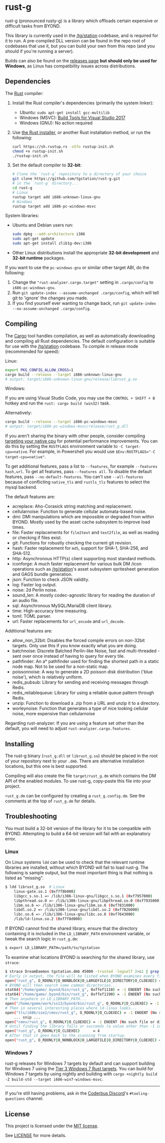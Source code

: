 # rust-g

rust-g (pronounced rusty-g) is a library which offloads certain expensive or
difficult tasks from BYOND.

This library is currently used in the [/tg/station] codebase, and is required for
it to run. A pre-compiled DLL version can be found in the repo root of codebases that use it,
but you can build your own from this repo (and you should if you're running a server).

Builds can also be found on the [releases page] **but should only be used for Windows**,
as Linux has compatibility issues across distributions.

[releases page]: https://github.com/tgstation/rust-g/releases

## Dependencies

The [Rust] compiler:

1. Install the Rust compiler's dependencies (primarily the system linker):

   * Ubuntu: `sudo apt-get install gcc-multilib`
   * Windows (MSVC): [Build Tools for Visual Studio 2017][msvc]
   * Windows (GNU): No action required

1. Use [the Rust installer](https://rustup.rs/), or another Rust installation method,
   or run the following:

    ```sh
    curl https://sh.rustup.rs -sSfo rustup-init.sh
    chmod +x rustup-init.sh
    ./rustup-init.sh
    ```

1. Set the default compiler to **32-bit**:

    ```sh
    # Clone the `rust-g` repository to a directory of your choice
    git clone https://github.com/tgstation/rust-g.git
    # in the `rust-g` directory...
    cd rust-g
    # Linux
    rustup target add i686-unknown-linux-gnu
    # Windows
    rustup target add i686-pc-windows-msvc
    ```

System libraries:

* Ubuntu and Debian users run:

    ```sh
    sudo dpkg --add-architecture i386
    sudo apt-get update
    sudo apt-get install zlib1g-dev:i386
    ```

* Other Linux distributions install the appropriate **32-bit development** and **32-bit runtime** packages.

If you want to use the `pc-windows-gnu` or similar other target ABI, do the following:
1. Change the `"rust-analyzer.cargo.target"` setting in `.cargo/config` to `i686-pc-windows-gnu`.
2. Run `git update-index --assume-unchanged .cargo/config`, which will tell git to 'ignore' the changes you made.
3. If you find yourself ever wanting to change back, run `git update-index --no-assume-unchanged .cargo/config`.

## Compiling

The [Cargo] tool handles compilation, as well as automatically downloading and
compiling all Rust dependencies. The default configuration is suitable for
use with the [/tg/station] codebase. To compile in release mode (recommended for
speed):

Linux:
```sh
export PKG_CONFIG_ALLOW_CROSS=1
cargo build --release --target i686-unknown-linux-gnu
# output: target/i686-unknown-linux-gnu/release/librust_g.so
```

Windows:

If you are using Visual Studio Code, you may use the `CONTROL + SHIFT + B` hotkey and run the `rust: cargo build (win32)` task.

Alternatively:
```sh
cargo build --release --target i686-pc-windows-msvc
# output: target/i686-pc-windows-msvc/release/rust_g.dll
```

If you aren't sharing the binary with other people, consider compiling [targeting your native cpu](https://rust-lang.github.io/packed_simd/perf-guide/target-feature/rustflags.html#target-cpu) for potential performance improvements. You can do this by setting the `RUSTFLAGS` environment variable to `-C target-cpu=native`. For example, in Powershell you would use `$Env:RUSTFLAGS="-C target-cpu=native"`.

To get additional features, pass a list to `--features`, for example `--features hash,url`. To get all features, pass `--features all`. To disable the default features, pass `--no-default-features`.
You can't use `--all-features` because of conflicting `native_tls` and `rustls_tls` features to select the mysql backend.

The default features are:
* acreplace: Aho-Corasick string matching and replacement.
* cellularnoise: Function to generate cellular automata-based noise.
* dmi: DMI manipulations which are impossible or degraded from within BYOND.
  Mostly used by the asset cache subsystem to improve load times.
* file: Faster replacements for `file2text` and `text2file`, as well as reading or checking if files exist.
* git: Functions for robustly checking the current git revision.
* hash: Faster replacement for `md5`, support for SHA-1, SHA-256, and SHA-512.
* http: Asynchronous HTTP(s) client supporting most standard methods.
* iconforge: A much faster replacement for various bulk DM /icon operations such as [/tg/station]'s asset subsystem spritesheet generation and GAGS bundle generation.
* json: Function to check JSON validity.
* log: Faster log output.
* noise: 2d Perlin noise.
* sound_len: A mostly codec-agnostic library for reading the duration of an audio file.
* sql: Asynchronous MySQL/MariaDB client library.
* time: High-accuracy time measuring.
* toml: TOML parser.
* url: Faster replacements for `url_encode` and `url_decode`.

Additional features are:
* allow_non_32bit: Disables the forced compile errors on non-32bit targets. Only use this if you know exactly what you are doing.
* batchnoise: Discrete Batched Perlin-like Noise, fast and multi-threaded - sent over once instead of having to query for every tile.
* pathfinder: An a* pathfinder used for finding the shortest path in a static node map. Not to be used for a non-static map.
* poissonnoise: A way to generate a 2D poisson disk distribution ('blue noise'), which is relatively uniform.
* redis_pubsub: Library for sending and receiving messages through Redis.
* redis_reliablequeue: Library for using a reliable queue pattern through Redis.
* unzip: Function to download a .zip from a URL and unzip it to a directory.
* worleynoise: Function that generates a type of nice looking cellular noise, more expensive than cellularnoise

Regarding rust-analyzer: If you are using a feature set other than the default, you will need to adjust `rust-analyzer.cargo.features`.

## Installing

The rust-g binary (`rust_g.dll` or `librust_g.so`) should be placed in the root
of your repository next to your `.dmb`. There are alternative installation
locations, but this one is best supported.

Compiling will also create the file `target/rust_g.dm` which contains the DM API
of the enabled modules. To use rust-g, copy-paste this file into your project.

`rust_g.dm` can be configured by creating a `rust_g.config.dm`. See the comments
at the top of `rust_g.dm` for details.

## Troubleshooting

You must build a 32-bit version of the library for it to be compatible with
BYOND. Attempting to build a 64-bit version will fail with an explanatory error.

### Linux

On Linux systems `ldd` can be used to check that the relevant runtime libraries
are installed, without which BYOND will fail to load rust-g. The following is
sample output, but the most important thing is that nothing is listed as
"missing".

```sh
$ ldd librust_g.so  # Linux
    linux-gate.so.1 (0xf7f8b000)
    libgcc_s.so.1 => /lib/i386-linux-gnu/libgcc_s.so.1 (0xf7957000)
    libpthread.so.0 => /lib/i386-linux-gnu/libpthread.so.0 (0xf7935000)
    libm.so.6 => /lib/i386-linux-gnu/libm.so.6 (0xf7831000)
    libdl.so.2 => /lib/i386-linux-gnu/libdl.so.2 (0xf782b000)
    libc.so.6 => /lib/i386-linux-gnu/libc.so.6 (0xf7643000)
    /lib/ld-linux.so.2 (0xf7f8d000)
```

If BYOND cannot find the shared library, ensure that the directory containing
it is included in the `LD_LIBRARY_PATH` environment variable, or tweak the search
logic in `rust_g.dm`:

```sh
$ export LD_LIBRARY_PATH=/path/to/tgstation
```

To examine what locations BYOND is searching for the shared library, use
`strace`:

```sh
$ strace DreamDaemon tgstation.dmb 45000 -trusted -logself 2>&1 | grep 'rust_g'
# Early in output, the file will be listed when BYOND examines every file it can see:
open("rust_g", O_RDONLY|O_NONBLOCK|O_LARGEFILE|O_DIRECTORY|O_CLOEXEC) = -1 ENOTDIR (Not a directory)
# BYOND will then search some common directories...
stat64("/home/game/.byond/bin/rust_g", 0xffef1110) = -1 ENOENT (No such file or directory)
stat64("/home/game/.byond/bin/rust_g", 0xffef1190) = -1 ENOENT (No such file or directory)
# Then anywhere in LD_LIBRARY_PATH...
open("/home/game/work/ss13/byond/bin/rust_g", O_RDONLY|O_CLOEXEC) = -1 ENOENT (No such file or directory)
# Then in several interesting places where ld-linux looks...
open("tls/i686/sse2/cmov/rust_g", O_RDONLY|O_CLOEXEC) = -1 ENOENT (No such file or directory)
    ... snip ...
open("cmov/rust_g", O_RDONLY|O_CLOEXEC) = -1 ENOENT (No such file or directory)
# Until finding the library fails or succeeds (a value other than -1 indicates success):
open("rust_g", O_RDONLY|O_CLOEXEC)      = 4
# After that it goes back to the scanning from startup.
open("rust_g", O_RDONLY|O_NONBLOCK|O_LARGEFILE|O_DIRECTORY|O_CLOEXEC) = -1 ENOTDIR (Not a directory)
```

### Windows 7
rust-g releases for Windows 7 targets by default and can support building for Windows 7 using the [Tier 3 Windows 7 Rust targets](https://doc.rust-lang.org/rustc/platform-support/win7-windows-msvc.html). You can build for Windows 7 targets by using nightly and building with `cargo +nightly build -Z build-std --target i686-win7-windows-msvc`.

---

If you're still having problems, ask in the [Coderbus Discord]'s
`#tooling-questions` channel.

[/tg/station]: https://github.com/tgstation/tgstation
[Rust]: https://rust-lang.org
[Cargo]: https://doc.rust-lang.org/cargo/
[rustup]: https://rustup.rs/
[msvc]: https://visualstudio.microsoft.com/thank-you-downloading-visual-studio/?sku=BuildTools&rel=15
[Coderbus Discord]: https://discord.gg/Vh8TJp9

## License

This project is licensed under the [MIT license](https://en.wikipedia.org/wiki/MIT_License).

See [LICENSE](./LICENSE) for more details.
